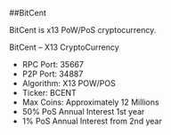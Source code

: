##BitCent

BitCent is x13 PoW/PoS cryptocurrency.

BitCent – X13 CryptoCurrency
* RPC Port: 35667
* P2P Port: 34887
* Algorithm: X13 POW/POS 
* Ticker: BCENT
* Max Coins: Approximately 12 Millions
* 50% PoS Annual Interest 1st year
* 1% PoS Annual Interest from 2nd year



